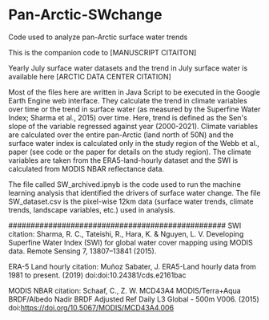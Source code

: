 # Pan-Arctic-SWchange
Code used to analyze pan-Arctic surface water trends 

This is the companion code to [MANUSCRIPT CITAITON]

Yearly July surface water datasets and the trend in July surface water is available here [ARCTIC DATA CENTER CITATION]

Most of the files here are written in Java Script to be executed in the Google Earth Engine web interface. They calculate the trend in climate variables over time or the trend in surface water (as measured by the Superfine Water Index; Sharma et al., 2015) over time. Here, trend is defined as the Sen's slope of the variable regressed against year (2000-2021). Climate variables are calculated over the entire pan-Arctic (land north of 50N) and the surface water index is calculated only in the study region of the Webb et al., paper (see code or the paper for details on the study region). The climate variables are taken from the ERA5-land-hourly dataset and the SWI is calculated from MODIS NBAR reflectance data.

The file called SW_archived.ipnyb is the code used to run the machine learning analysis that identified the drivers of surface water change. The file SW_dataset.csv is the pixel-wise 12km data (surface water trends, climate trends, landscape variables, etc.) used in analysis. 

#################################################
SWI citation: Sharma, R. C., Tateishi, R., Hara, K. & Nguyen, L. V. Developing Superfine Water Index (SWI) for global water cover mapping using MODIS data. Remote Sensing 7, 13807–13841 (2015).

ERA-5 Land hourly citation: Muñoz Sabater, J. ERA5-Land hourly data from 1981 to present. (2019) doi:doi:10.24381/cds.e2161bac

MODIS NBAR citation: Schaaf, C., Z. W. MCD43A4 MODIS/Terra+Aqua BRDF/Albedo Nadir BRDF Adjusted Ref Daily L3 Global - 500m V006. (2015) doi:https://doi.org/10.5067/MODIS/MCD43A4.006
